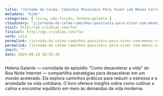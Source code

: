 ```yaml
---
title: "Jornada da Calma: Caminhos Possíveis Para Viver com Menos Correria — Helena Galante"
metadate: "hide"
categories: [ livro, não-ficção, helena-galante ]
cloudinary: "j/jornada-da-calma-caminhos-possiveis-para-viver-com-menos-correria.jpg"
visit: http://go.crisdias.com/7sv
finalurl: http://go.crisdias.com/7sv
verb: Leia
permalink: /jornada-da-calma-caminhos-possiveis-para-viver-com-menos-correria
permalink: /jornada-da-calma-caminhos-possiveis-para-viver-com-menos-correria
short: ""
date: 2024-09-18 16:50:30
---
```

Helena Galante — convidada do episódio "Como desacelerar a vida" do Boa Noite Internet — compartilha estratégias para desacelerar em um mundo acelerado. Ela explora caminhos práticos para reduzir o estresse e a ansiedade na vida cotidiana. O livro oferece insights sobre como cultivar a calma e encontrar equilíbrio em meio às demandas da vida moderna.
